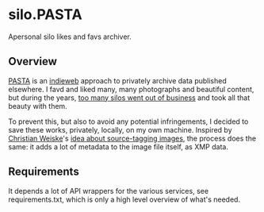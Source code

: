 # silo.PASTA

Apersonal silo likes and favs archiver. 

## Overview

[PASTA](https://indieweb.org/PASTA) is an [indieweb](https://indieweb.org/) approach to privately archive data published elsewhere. I favd and liked many, many photographs and beautiful content, but during the years, [too many silos went out of business](https://indieweb.org/site-deaths) and took all that beauty with them.

To prevent this, but also to avoid any potential infringements, I decided to save these works, privately, locally, on my own machine. Inspired by [Christian Weiske](https://indieweb.org/User:Cweiske.de)'s [idea about source-tagging images](http://cweiske.de/tagebuch/exif-url.htm), the process does the same: it adds a lot of metadata to the image file itself, as XMP data.

## Requirements

It depends a lot of API wrappers for the various services, see requirements.txt, which is only a high level overview of what's needed.
